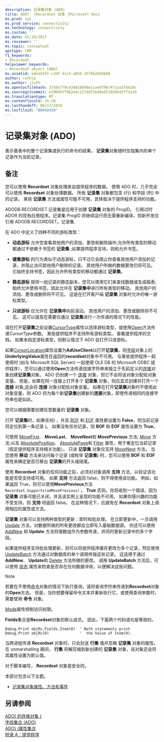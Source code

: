 ```yaml
---
description: 记录集对象 (ADO)
title: ADO)  (Recordset 对象 |Microsoft Docs
ms.prod: sql
ms.prod_service: connectivity
ms.technology: connectivity
ms.custom: ''
ms.date: 01/19/2017
ms.reviewer: ''
ms.topic: conceptual
apitype: COM
f1_keywords:
- Recordset
helpviewer_keywords:
- Recordset object [ADO]
ms.assetid: ede1415f-c3df-4cc5-a05b-2576b2b84b60
author: rothja
ms.author: jroth
ms.openlocfilehash: 3750a779c434810856e1cae979b7471aa3f8428c
ms.sourcegitcommit: e700497f962e4c2274df16d9e651059b42ff1a10
ms.translationtype: MT
ms.contentlocale: zh-CN
ms.lasthandoff: 08/17/2020
ms.locfileid: "88442419"
---
```

# <a name="recordset-object-ado"></a>记录集对象 (ADO)
表示基表中的整个记录集或执行的命令的结果。 **记录集**对象随时仅指集内的单个记录作为当前记录。  
  
## <a name="remarks"></a>备注  
 您可以使用 **Recordset** 对象处理来自提供程序的数据。 使用 ADO 时，几乎完全可以使用 **Recordset** 对象处理数据。 所有 **记录集** 对象都包含 (行) 和字段 (列) 中的记录。 某些 **记录集** 方法或属性可能不可用，具体取决于提供程序支持的功能。  
  
 ADODB.RECORDSET.记录集是应用于创建 **记录集** 对象的 ProgID。 引用过时 ADOR 的现有应用程序。记录集 ProgID 将继续运行而无需重新编译，但新开发应引用 ADODB.RECORDSET。记录集.  
  
 在 ADO 中定义了四种不同的游标类型：  
  
-   **动态游标** 允许您查看其他用户的添加、更改和删除操作;允许所有类型的移动都通过不依赖于书签的 **记录集** ;如果提供程序支持，则和允许书签。  
  
-   **键集游标** 的行为类似于动态游标，只不过它会阻止你查看其他用户添加的记录，并阻止访问其他用户删除的记录。 其他用户所做的数据更改仍将可见。 它始终支持书签，因此允许所有类型的移动都通过 **记录集**。  
  
-   **静态游标** 提供一组记录的静态副本，您可以使用它们来查找数据或生成报表;始终允许使用书签，因此允许在 **记录集中**进行所有类型的移动。 其他用户的添加、更改或删除将不可见。 这是在打开客户端 **记录集** 对象时允许的唯一游标类型。  
  
-   **只进游标** 仅允许在 **记录集中**向前滚动。 其他用户的添加、更改或删除将不可见。 这可以提高在需要仅通过 **记录集**进行一次传递的情况下的性能。  
  
 请在打开**记录集**之前设置[CursorType](../../../ado/reference/ado-api/cursortype-property-ado.md)属性以选择游标类型，或使用[Open](../../../ado/reference/ado-api/open-method-ado-recordset.md)方法传递*CursorType*参数。 某些提供程序不支持所有游标类型。 查看提供程序的文档。 如果未指定游标类型，则默认情况下 ADO 会打开只进游标。  
  
 如果[CursorLocation](../../../ado/reference/ado-api/cursorlocation-property-ado.md)属性设置为**AdUseClient**以打开**记录集**，则[字段](../../../ado/reference/ado-api/field-object.md)对象上的**UnderlyingValue**属性在返回的**recordset**对象中不可用。 与某些提供程序一起使用时 (如与 Microsoft SQL Server) 一起使用 OLE DB 的 Microsoft ODBC 提供程序），您可以通过使用**Open**方法传递连接字符串来独立于先前定义的[连接](../../../ado/reference/ado-api/connection-object-ado.md)对象创建**记录集**对象。 ADO 仍创建一个 [连接](../../../ado/reference/ado-api/connection-object-ado.md) 对象，但它不会将该对象分配给对象变量。 但是，如果在同一连接上打开多个 **记录集** 对象，则应显式创建并打开一个 **连接** 对象;这会将 **连接** 对象分配给对象变量。 如果在打开**记录集**对象时不使用此对象变量，则 ADO 将为每个新**记录集**创建新的**连接**对象，即使传递相同的连接字符串也是如此。  
  
 您可以根据需要创建任意数量的 **记录集** 对象。  
  
 打开 **记录集**时，如果任何) ，并且 [BOF](../../../ado/reference/ado-api/bof-eof-properties-ado.md) 和 [EOF](../../../ado/reference/ado-api/bof-eof-properties-ado.md) 属性都设置为 **False**，则当前记录将定位到第一条记录 (。 如果没有任何记录，则 **BOF** 和 **EOF** 属性设置为 **True**。  
  
 可使用 [MoveFirst](../../../ado/reference/ado-api/movefirst-movelast-movenext-and-moveprevious-methods-ado.md)、 **MoveLast**、 **MoveNext**和 **MovePrevious** 方法; [Move](../../../ado/reference/ado-api/move-method-ado.md) 方法;以及 [AbsolutePosition](../../../ado/reference/ado-api/absoluteposition-property-ado.md)、 [AbsolutePage](../../../ado/reference/ado-api/absolutepage-property-ado.md)和 [Filter](../../../ado/reference/ado-api/filter-property.md) 属性，用于重定位当前记录（假定提供程序支持相关功能）。 只进 **记录集** 对象仅支持 [MoveNext](../../../ado/reference/ado-api/movefirst-movelast-movenext-and-moveprevious-methods-ado.md) 方法。 当您使用 **移动** 方法来访问每个记录 (或枚举 **记录集**) 时，您可以使用 **BOF** 和 **EOF** 属性来确定是否已移出 **记录集**的开头或结尾。  
  
 使用 **Recordset** 对象的任何功能之前，必须对对象调用 **支持** 方法，以验证该功能是否受支持或可用。 如果 **支持** 方法返回 false，则不得使用该功能。 例如，如果返回 True，则可以使用**MovePrevious**方法 `Recordset.Supports(adMovePrevious)` 。 **True** 否则，你将收到一个错误，因为 **记录集** 对象可能已关闭，并且该实例上呈现的功能不可用。 如果你感兴趣的功能不受支持，则 **支持** 将返回 false。 在这种情况下，应避免在 **Recordset** 对象上调用相应的属性或方法。  
  
 **记录集** 对象可以支持两种类型的更新：即时和批处理。 在立即更新中，一旦调用 [Update](../../../ado/reference/ado-api/update-method.md) 方法，对数据所做的所有更改都会立即写入基础数据源。 你还可以使用 [AddNew](../../../ado/reference/ado-api/addnew-method-ado.md) 和 **Update** 方法将值数组作为参数传递，并同时更新记录中的多个字段。  
  
 如果提供程序支持批处理更新，则可以将提供程序缓存更改为多个记录，然后使用 [UpdateBatch](../../../ado/reference/ado-api/updatebatch-method.md) 方法通过对数据库的单个调用传输这些记录。 这适用于通过 **AddNew**、 **Update**和 [Delete](../../../ado/reference/ado-api/delete-method-ado-recordset.md) 方法所做的更改。 调用 **UpdateBatch** 方法后，可以使用 [状态](../../../ado/reference/ado-api/status-property-ado-recordset.md) 属性来检查是否存在任何数据冲突，以便解决这些问题。  
  
> [!NOTE]
>  若要在不使用[命令](../../../ado/reference/ado-api/command-object-ado.md)对象的情况下执行查询，请将查询字符串传递到**Recordset**对象的**Open**方法。 但是，当你想要保留命令文本并重新执行它，或使用查询参数时，需要使用 **命令** 对象。  
  
 [Mode](../../../ado/reference/ado-api/mode-property-ado.md)属性控制访问权限。  
  
 **Fields**集合是**Recordset**对象的默认成员。 因此，下面两个代码语句是等效的。  
  
```  
Debug.Print objRs.Fields.Item(0)  ' Both statements print   
Debug.Print objRs(0)              '  the Value of Item(0).  
```  
  
 当跨进程传递 **Recordset** 对象时，只会封送 **行集** 值并忽略 **记录集** 对象的属性。 在 unmarshalling 期间， **行集** 将解压缩到新创建的 **记录集** 对象，该对象还会将其属性设置为默认值。  
  
 对于脚本编写， **Recordset** 对象是安全的。  
  
 本部分包含以下主题。  
  
-   [记录集对象属性、方法和事件](../../../ado/reference/ado-api/recordset-object-properties-methods-and-events.md)  
  
## <a name="see-also"></a>另请参阅  
 [ADO) 的连接对象 (](../../../ado/reference/ado-api/connection-object-ado.md)   
 [字段集合 (ADO) ](../../../ado/reference/ado-api/fields-collection-ado.md)   
 [ADO)  (属性集合 ](../../../ado/reference/ado-api/properties-collection-ado.md)   
 [附录 A：提供程序](../../../ado/guide/appendixes/appendix-a-providers.md)
